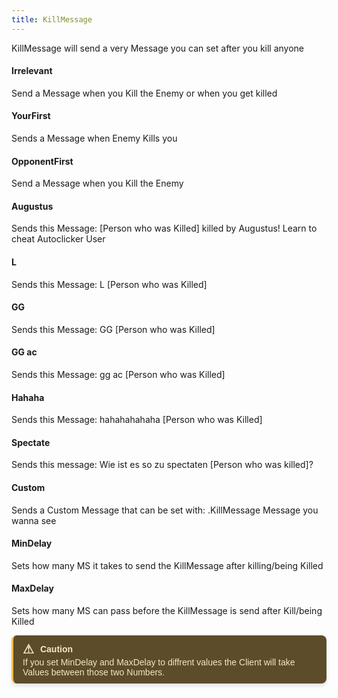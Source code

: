 ```yaml
---
title: KillMessage
---
```

KillMessage will send a very Message you can set after you kill anyone

#### Irrelevant

Send a Message when you Kill the Enemy or when you get killed

#### YourFirst
Sends a Message when Enemy Kills you

#### OpponentFirst
Send a Message when you Kill the Enemy

#### Augustus
Sends this Message: \[Person who was Killed\] killed by Augustus! Learn to cheat Autoclicker User

#### L
Sends this Message: L \[Person who was Killed\]

#### GG
Sends this Message: GG \[Person who was Killed\]

#### GG ac
Sends this Message: gg ac \[Person who was Killed\]

#### Hahaha
Sends this Message: hahahahahaha \[Person who was Killed\]

#### Spectate
Sends this message: Wie ist es so zu spectaten \[Person who was killed\]?

#### Custom
Sends a Custom Message that can be set with: .KillMessage Message you wanna see

#### MinDelay
Sets how many MS it takes to send the KillMessage after killing/being Killed

#### MaxDelay
Sets how many MS can pass before the KillMessage is send after Kill/being Killed

<div style="border-left: 3px solid #EEBD53; background-color: #5C4C29; padding: 10px 15px; color: #F4E6C5; font-family: Arial, sans-serif; font-size: 14px; max-width: 600px; border-radius: 8px; box-shadow: 0px 4px 6px rgba(0, 0, 0, 0.1);">
  <div style="display: flex; align-items: center; font-weight: bold; margin-bottom: 1px;">
    <span style="font-size: 20px; margin-right: 10px;">&#9888;</span>
    <span>Caution</span>
  </div>
  <div>
    If you set MinDelay and MaxDelay to diffrent values the Client will take Values between those two Numbers.
  </div>
</div>